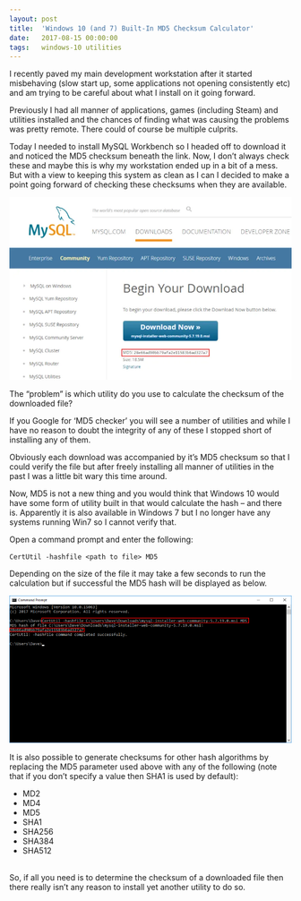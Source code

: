 ```yaml
---
layout: post
title:  'Windows 10 (and 7) Built-In MD5 Checksum Calculator'
date:   2017-08-15 00:00:00
tags:   windows-10 utilities
---
```

I recently paved my main development workstation after it started misbehaving (slow start up, some applications not opening consistently etc) and am trying to be careful about what I install on it going forward.

Previously I had all manner of applications, games (including Steam) and utilities installed and the chances of finding what was causing the problems was pretty remote. There could of course be multiple culprits.

Today I needed to install MySQL Workbench so I headed off to download it and noticed the MD5 checksum beneath the link. Now, I don’t always check these and maybe this is why my workstation ended up in a bit of a mess. But with a view to keeping this system as clean as I can I decided to make a point going forward of checking these checksums when they are available.
<!--more-->
![my sql workbench ui](/assets/images/mysql-workbench-download.png)

The “problem” is which utility do you use to calculate the checksum of the downloaded file?

If you Google for ‘MD5 checker’ you will see a number of utilities and while I have no reason to doubt the integrity of any of these I stopped short of installing any of them.

Obviously each download was accompanied by it’s MD5 checksum so that I could verify the file but after freely installing all manner of utilities in the past I was a little bit wary this time around.

Now, MD5 is not a new thing and you would think that Windows 10 would have some form of utility built in that would calculate the hash – and there is. Apparently it is also available in Windows 7 but I no longer have any systems running Win7 so I cannot verify that.

Open a command prompt and enter the following:
```
CertUtil -hashfile <path to file> MD5
```
Depending on the size of the file it may take a few seconds to run the calculation but if successful the MD5 hash will be displayed as below.

![cert util output](/assets/images/cert-util-output.png)

It is also possible to generate checksums for other hash algorithms by replacing the MD5 parameter used above with any of the following (note that if you don’t specify a value then SHA1 is used by default):

- MD2
- MD4
- MD5
- SHA1
- SHA256
- SHA384
- SHA512

<br>
So, if all you need is to determine the checksum of a downloaded file then there really isn’t any reason to install yet another utility to do so.